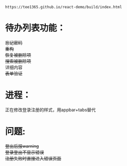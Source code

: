 `https://tee1365.github.io/react-demo/build/index.html`

# 待办列表功能：

~~忘记密码~~  
~~重构~~  
~~恢复被删除项~~  
~~搜索被删除项~~  
详细内容  
~~表单验证~~  

# 进程：

正在修改登录注册的样式，用appbar+tabs替代

# 问题:

~~登出后报warning~~  
~~登录登出不显示错误~~  
~~注册失败时直接进入错误页面~~  
